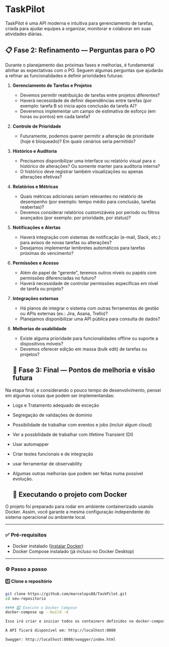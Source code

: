 # TaskPilot
TaskPilot é uma API moderna e intuitiva para gerenciamento de tarefas, criada para ajudar equipes a organizar, monitorar e colaborar em suas atividades diárias.

## 📋 Fase 2: Refinamento — Perguntas para o PO

Durante o planejamento das próximas fases e melhorias, é fundamental alinhar as expectativas com o PO. Seguem algumas perguntas que ajudarão a refinar as funcionalidades e definir prioridades futuras:

1. **Gerenciamento de Tarefas e Projetos**
   - Devemos permitir reatribuição de tarefas entre projetos diferentes?
   - Haverá necessidade de definir dependências entre tarefas (por exemplo: tarefa B só inicia após conclusão da tarefa A)?
   - Deveremos implementar um campo de estimativa de esforço (em horas ou pontos) em cada tarefa?

2. **Controle de Prioridade**
   - Futuramente, podemos querer permitir a alteração de prioridade (hoje é bloqueado)? Em quais cenários seria permitido?

3. **Histórico e Auditoria**
   - Precisamos disponibilizar uma interface ou relatório visual para o histórico de alterações? Ou somente manter para auditoria interna?
   - O histórico deve registrar também visualizações ou apenas alterações efetivas?

4. **Relatórios e Métricas**
   - Quais métricas adicionais seriam relevantes no relatório de desempenho (por exemplo: tempo médio para conclusão, tarefas reabertas)?
   - Devemos considerar relatórios customizáveis por período ou filtros avançados (por exemplo: por prioridade, por status)?

5. **Notificações e Alertas**
   - Haverá integração com sistemas de notificação (e-mail, Slack, etc.) para avisos de novas tarefas ou alterações?
   - Desejamos implementar lembretes automáticos para tarefas próximas do vencimento?

6. **Permissões e Acesso**
   - Além do papel de "gerente", teremos outros níveis ou papéis com permissões diferenciadas no futuro?
   - Haverá necessidade de controlar permissões específicas em nível de tarefa ou projeto?

7. **Integrações externas**
   - Há planos de integrar o sistema com outras ferramentas de gestão ou APIs externas (ex.: Jira, Asana, Trello)?
   - Planejamos disponibilizar uma API pública para consulta de dados?

8. **Melhorias de usabilidade**
   - Existe alguma prioridade para funcionalidades offline ou suporte a dispositivos móveis?
   - Devemos oferecer edição em massa (bulk edit) de tarefas ou projetos?
  
   ## 🚀 Fase 3: Final — Pontos de melhoria e visão futura

Na etapa final, e considerando o pouco tempo de desenvolvimento, pensei em algumas coisas que podem ser implementandas:

- Logs e Tratamento adequado de exceção
- Segregação de validações de dominio
- Possibilidade de trabalhar com eventos e jobs (incluir algum cloud)
- Ver a possbilidade de trabalhar com lifetime Transient (DI)
- Usar automapper
- Criar testes funcionais e de integração
- usar ferramentar de observability
- Algumas outras melhorias que podem ser feitas numa possivel evolução.

  ## 🐳 Executando o projeto com Docker

O projeto foi preparado para rodar em ambiente containerizado usando Docker. Assim, você garante a mesma configuração independente do sistema operacional ou ambiente local.

---

### ✅ Pré-requisitos

- Docker instalado ([Instalar Docker](https://docs.docker.com/get-docker/))
- Docker Compose instalado (já incluso no Docker Desktop)

---

### ⚙️ Passo a passo

#### 1️⃣ Clone o repositório

```bash
git clone https://github.com/marcelops88/TaskPilot.git
cd seu-repositorio

#### 2️⃣ Execute o Docker Compose
docker-compose up --build -d

Isso irá criar e iniciar todos os containers definidos no docker-compose.yml (API, banco).

A API ficará disponível em: http://localhost:8080

Swagger: http://localhost:8080/swagger/index.html









